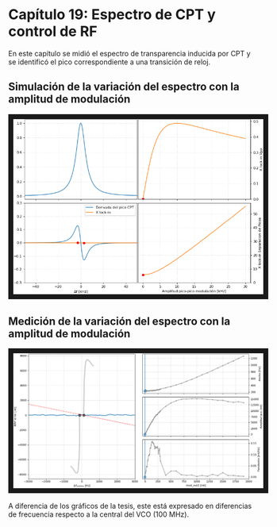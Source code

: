 # Capítulo 19: Espectro de CPT y control de RF

En este capítulo se midió el espectro de transparencia inducida por CPT y se identificó el pico correspondiente a una transición de reloj.


## Simulación de la variación del espectro con la amplitud de modulación

<img src="simul_mod.gif" alt="IMAGE ALT TEXT HERE"  border="10" />



## Medición de la variación del espectro con la amplitud de modulación

<img src="anim_mod_amp.gif" alt="IMAGE ALT TEXT HERE"  border="10" />

A diferencia de los gráficos de la tesis, este está expresado en diferencias de frecuencia respecto a la central del VCO (100 MHz).
